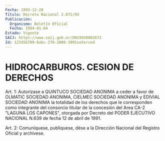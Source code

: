 ```yaml
---
Fecha: 1993-12-28
Título: Decreto Nacional 2.672/93
Publicación:
  Organismo: Boletín Oficial
  Fecha: 1994-01-04
Estado: Vigente
SAIJ: https://www.saij.gob.ar/DN19930002672
Id: 123456789-0abc-276-2000-3991soterced
---
```

# HIDROCARBUROS. CESION DE DERECHOS

<a id="1"></a>
Art. 1: Autorízase a QUINTUCO SOCIEDAD ANONIMA a ceder a favor de OLMATIC  SOCIEDAD  ANONIMA,  CIELMEC  SOCIEDAD ANONIMA y EDIVIAL SOCIEDAD ANONIMA la totalidad de los derechos  que  le corresponden como  integrante  del  consorcio titular de la concesión  del  Area CA-2  "LAGUNA  LOS  CAPONES",    otorgada  por  Decreto  del  PODER EJECUTIVO NACIONAL N.639 de fecha 12 de abril de 1991.

<a id="2"></a>
Art.  2: Comuníquese, publíquese, dése a la Dirección Nacional del Registro Oficial y archívese.